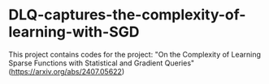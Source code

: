# DLQ-captures-the-complexity-of-learning-with-SGD
This project contains codes for the project: "On the Complexity of Learning Sparse Functions with Statistical and Gradient Queries" (https://arxiv.org/abs/2407.05622)
